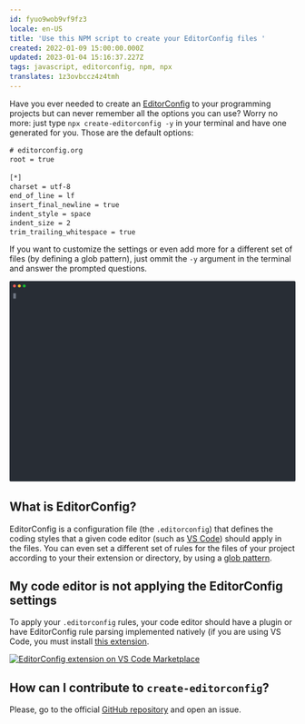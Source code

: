 ```yaml
---
id: fyuo9wob9vf9fz3
locale: en-US
title: 'Use this NPM script to create your EditorConfig files '
created: 2022-01-09 15:00:00.000Z
updated: 2023-01-04 15:16:37.227Z
tags: javascript, editorconfig, npm, npx
translates: 1z3ovbccz4z4tmh
---
```

Have you ever needed to create an [EditorConfig](https://editorconfig.org/) to your programming projects but can never remember all the options you can use? Worry no more: just type `npx create-editorconfig -y` in your terminal and have one generated for you. Those are the default options:

```
# editorconfig.org
root = true

[*]
charset = utf-8
end_of_line = lf
insert_final_newline = true
indent_style = space
indent_size = 2
trim_trailing_whitespace = true
```

If you want to customize the settings or even add more for a different set of files (by defining a glob pattern), just ommit the `-y` argument in the terminal and answer the prompted questions.

<img src="https://github.com/DouglasdeMoura/create-editorconfig/raw/main/usage.svg" alt="Using create-editorconfig on ZSH" />

## What is EditorConfig?

EditorConfig is a configuration file (the `.editorconfig`) that defines the coding styles that a given code editor (such as [VS Code](https://code.visualstudio.com/)) should apply in the files. You can even set a different set of rules for the files of your project according to your their extension or directory, by using a [glob pattern](https://en.wikipedia.org/wiki/Glob_(programming)).

## My code editor is not applying the EditorConfig settings

To apply your `.editorconfig` rules, your code editor should have a plugin or have EditorConfig rule parsing implemented natively (if you are using VS Code, you must install [this extension](https://marketplace.visualstudio.com/items?itemName=EditorConfig.EditorConfig).

[![EditorConfig extension on VS Code Marketplace](https://dev-to-uploads.s3.amazonaws.com/uploads/articles/641onx2wrltmoq1ze501.png)](https://marketplace.visualstudio.com/items?itemName=EditorConfig.EditorConfig)

## How can I contribute to `create-editorconfig`?

Please, go to the official [GitHub repository](https://github.com/douglasdeMoura/create-editorconfig) and open an issue.
 


## 
